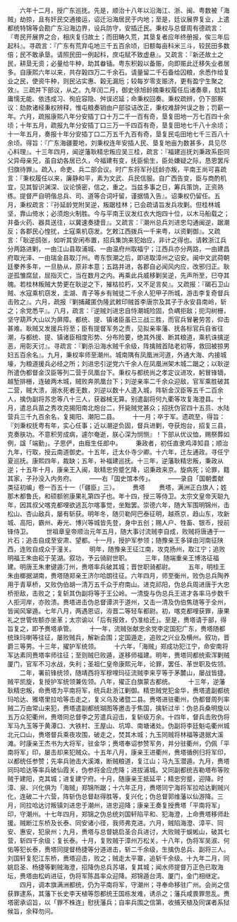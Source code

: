 <!-- { "loadSidebar": true } -->
　　六年十二月，授广东巡抚。先是，顺治十八年以沿海江、浙、闽、粤数被「海贼」劫掠，且有奸民交通接运，诏迁沿海居民于内地；至是，廷议展界复业，上遣都统特锦等会勘广东沿海边界，设兵防守，安插迁民。秉权与总督周有德疏言：『粤民开展界之合，相庆复归故土；而田畴久荒，其垦复者应年终册报，俟三年后起科』。寻疏言：『广东有荒弃屯地三千五百余顷，旧额每亩科米三斗，较民田多数倍；民不敢承垦。请照民田一例起科，庶屯赋不致虚悬』。又疏言：『新还故土之民，耕垦无资；必量给牛种，助其畚锸。粤东积榖以备赈，向即赈此迁移失业者居多。自康熙六年以来，共存榖四万二千余石。请量留二千石备给囚粮，余悉作给复业之民，使资牛种，则民沾实惠、榖无漏卮；较每岁零支赈济，更有盈宁生聚之效』。三疏并下部议，从之。九年闰二月，御史徐旭龄摘秉权履任后诸奏章，劾其庸懦无能、依违成习、徇庇容隐、舛误迟延；命秉权回奏。秉权疏辨，仍下部察议：劾款诸经秉权辨释，惟屯粮奏销由户部驳诘改正，秉权难辞舛误之咎；罚薪一年。六月，疏报康熙八年分安插丁口十万二千一百有奇，垦复田地一万七百四十余顷；十年五月，疏报九年分安插丁口三万一千四百有奇，垦复田地七千八十余顷；十一年五月，奏报十年分安插丁口二万五千九百有奇，垦复民屯田地七千三百八十余顷。得旨：『广东海疆要地，刘秉权连年安插人民、垦复地亩为数甚多，具见尽心料理』。十三年四月，闻逆藩耿精忠叛应吴三桂，疏言：『福建巡抚刘秉政系臣同父异母亲兄，虽自幼各居已久，今福建有变，抚臣偷生，臣处嫌疑之际，恳恩罢斥归旗待罪』。疏入，命吏、兵二部会议。时广东将军孙廷龄亦叛，平南王尚可喜疏言：『秉权履任以来，廉静和平，素为文武、兵民信服。自广西告变，臣与商酌机宜，见其智识渊深、议论慎密，信之，重之。当兹多事之日，筹兵策饷，正资熟练。提督严自明偕总兵、司、道等合词吁留，谨据情入告』。诏秉权仍留任。五月，秉权疏言：『孙延龄党附吴逆，叛踞桂林；已会疏请旨发兵攻剿。但桂林城坚，靠山倚水；必须炮火制胜。今与平南王议发红衣大炮四十位，以木马船载之；并备火药、器具送往，以冀速奏捷音』。又疏言：『潮州总兵刘进忠勾通闽逆，踞潮反；各郡民心惶扰，土寇乘机窃发。乞敕江西拨兵一千来粤，以资剿御』。又疏言：「耿逆鸱张，如听其安闲布置，招兵集饷来犯始应，非计之得也。请敕浙江兵分两路进剿，一由江山县取浦城、一由温府州取福宁；江西兵亦分两路，一由建昌府取光泽、一由瑞金县取汀州。粤东恢潮之后，即进取漳州之诏安。闽中文武荷朝廷豢养多年，一旦胁从，原非本意；五路并进，各郡自必闻风内应，改邪归正。耿逆孤雏腐鼠，屈指灭亡，当在数月之内。再乘此兵威移剿吴逆，先声所至，巳夺其魄。若桂林叛贼大势更在耿逆之下，摧枯拉朽，又不足言矣』。又疏报：『碣石卫山贼、水寇乘机窃发，圭湖、青子等乡有贼徒二千余人犯甲子所城，游击李复奇督兵击败之』。六月，疏报『剿捕藏匿伪隆武敕印贼首李唐宗及其子于永安县南岭，斩之；余党悉平』。八月，疏言：『逆贼刘进忠自恃潮城险固，负嵎拒敌；扼沟树栅，坚守葫芦大山以为屏障。都统、提、镇诸臣虽已三战三胜，而官兵冒暑劳苦，仰击甚难。耿贼又发援兵将至；臣有提督军务之责，见拟亲率藩、抚各标官兵自省往潮，与都统、提、镇诸臣相度形势、分布险要，绝其外援、断其粮道，乘机诛擒逆恶，用彰天讨』。寻疏言：『剿杀沿海水贼千余级，阵擒贼首陆老初等，救回被掠男妇五百余名』。九月，秉权率师至潮州。城南隅有凤凰洲河道，外通大海、内接城壕，为粮道援兵必经之所；刘进忠引逆党六千余人在凤凰洲架木城二踞之；以耿逆所遣伪都督金汉臣等列二营于凤凰台下。秉权与都统尚之孝定议进攻，躬冒锋镝，越堑排栅，连破两木城，贼败奔夙凰台下；刘逆亲率二千余众迎敌，官军乘胜破其二营，贼大溃，溺水死者无数，刘逆以数十人遣入城，阵斩金汉臣等五千二百余人，擒伪副将苏忠等八十三人，获器械无算。别遣副将何九衢等攻复海澄县。十月，遣总兵苗之秀攻克揭阳南北炮台二，歼毙贼党甚众；招抚伪官四十五员、水陆营兵三千九百余名，复揭阳、潮阳二县。
　　十一月；卒于军。遗疏至，得旨：『刘秉权抚粤有年，实心任事；近以潮逆负固，督兵进剿，夺获炮台，招复三县，克奏肤功。不意积劳成病，遽尔奄逝，朕心深为悯恻』！下部从优议恤，赐祭葬如例，諡「端勤」。子思俨，由廕生任郎中。
　　秉政者，初任直隶鸡泽知县；顺治九年，行取，授云南道御史。十五年，迁太仆寺少卿。十六年，迁左通政。寻任宁夏巡抚。康熙四年，裁缺；五年，补福建巡抚。十三年，逆藩耿精忠叛，秉政从逆；十五年十月，康亲王入闽，耿精忠穷蹙乞降，诏秉政来京。旋病死；论罪，籍其家，子孙没入内务府。
　　——右「国史馆本传」。
　　——录自「国朝耆献类征初编」卷一百五十一（「疆臣」三）。
　　赉塔
　　赉塔，满洲正白旗人；姓那木都鲁氏，和硕额驸康果礼第四子也。年十四，授三等侍卫。太宗文皇帝天聪九年，因其叔父喀克都哩欲逃瓦尔喀事觉，坐黜罢。崇德六年，随大军围明锦州，击松山、杏山敌兵，屡有斩获。明年冬，随贝勒阿巴泰征明，越燕京，趋山东，攻新城、高阳，霸州、寿光、博兴等城皆先登，身中五创；赐人户、牲畜、银币，授前锋侍卫。
　　世祖章皇帝顺治元年五月，随大事讨流贼李自成，败贼将唐通于一片石；追击自成至安肃、望都。十一月，授护军参领；随豫亲王多铎由河南征陕西，连败自成众于潼关。
　　明年，随豫亲王征江南，攻克扬州，取江宁；追败明福王朱由崧于芜湖。叙功，予云骑尉世职。
　　三年，随端重亲王博洛征福建。明唐王朱聿键遁汀州，赉塔率兵破其城；晋世职骑都尉。
　　五年，明桂王朱由榔据湖南，赉塔随郑亲王济尔哈朗往征。六年四月，师至衡州，败伪总兵陶养用于青草桥，又败伪伯胡一清万五千众于府南山。进克祁阳，伪总兵周进唐于大忠桥拒敌，击败之；复斩其伪副将等于王公岭。一清旋与伪总兵王进才各率马步数千人拒河岸，亦败溃。赉塔进击伪总督谭洪于道州，又击一清及伪伯焦琏等于全州，皆闻风窜遁。七年八月，两遇恩诏，洊晋二等轻车都尉。初，喀克都哩获罪，康果礼之世管佐额亦坐革；太宗谕以「后有报效，仍准给还」。至是，赉塔请于部，得旨复之，即予赉塔承管。
　　十一年，流贼张献忠余党李定国犯广东，赉塔随都统珠玛喇等往征，屡败贼兵，解新会围；定国遁走，追败之兴业及横州。叙功，晋爵三等男。十三年，擢护军统领。
　　十六年，「海贼」郑成功犯江宁，命安南将军达素同赉塔率师往征；至则贼巳败遁，遂移师福建。明年，赉塔同都统索浑剿贼厦门，官军不习水战，失利；圣祖仁皇帝康熙元年，论罪，罢任、革世职及佐领。
　　二年，署前锋统领，随靖西将军穆哩玛征流贼李来亨等于茅麓山，屡战皆捷。贼平凯旋，复授护军统领兼佐领。八年，擢正白旗蒙古都统。
　　十三年，逆藩耿精忠叛，命赉塔为平南将军，统兵赴浙江剿御。精忠贼党犯金华，赉塔遣副都统玛哈达、雅塔里拉哈等击走之，复义乌及诸暨二县。赉塔进驻衢州，伪都督周列率贼二万由常山来犯，赉塔遣副都统瑚图等邀击于焦国，擒斩过半：伪总兵桑明旋以五万众犯衢州，赉塔同总督李之芳遣兵迎击，复斩级万余。十四年，督兵击败伪将军马九玉等于黄潭口、大铁村、王屋山、坑埠、南塘诸处。伪副将李廷魁屯衢州城北元口山，赉塔督兵乘夜攻围，破走之，焚其木城；九玉同贼将林福等退据大溪滩。时康亲王杰书为大将军，驻金华；赉塔奉诏参赞军务，并分驻衢州，仍佩「平南将军」印，屡击却来犯贼众。十五年八月，康亲王进衢州，赉塔循例归将军印，以都统任参赞；先率兵驰击大溪滩，断贼粮道，复江山；马九玉潜遁。九月，赉塔同玛哈达等率兵破仙霞关，伪参将金应虎降；进拔浦城。又同副都统吉勒塔布等败贼于建阳，克其城；进复建宁府。十月，随康亲王抵延平；精忠穷蹙，迎降。时漳、泉、兴化俱为「海贼」郑锦所踞；十六年正月，赉塔同宁海将军拉哈达剿贼兴化，连破二十六营，阵斩伪总督赵得胜等，复兴化；伪总督郭维藩以仙游降。三月，同拉哈达讨叛镇刘进忠于潮州，进忠迎降；康亲王奏复授赉塔「平南将军」印，守潮州。十七年四月，郑锦之伪总统刘国轩陷平和、犯海澄，上命赉塔移师赴援。贼断江东桥及长泰、同安诸小径，我师弗克进。六月，贼陷海澄、漳平、同安、惠安，犯泉州；九月，赉塔与总督姚启圣合兵进讨，大败贼于蜈蜙山，破其七营，斩四千余级；复长泰。十月，复败贼于漳州万松关。十八年，伪将军吴淑、何佑等犯长泰，赉塔同提督杨捷等分道进击，斩二千余级，生擒伪总兵、副将三人。刘国轩复犯江东桥，赉塔迎击，败之；贼走太平寨，追斩千余级。十九年二月，同姚启圣、杨捷等剿贼海澄，招降伪总兵苏堪，复其城；闻水师提督万正色已取海坛，赉塔由松屿进征，伪将军陈昌率众迎降。郑锦遁台湾、厦门，金门相继定。
　　四月，调本旗满洲都统，仍为平南将军，守潮州；寻奉命移驻广州。会尚之信获罪逮系，其藩下长史李天植等怨都统王国栋发难，诱杀之；藩兵咸畏罪思乱。赉塔密承诏旨，以「罪不株连」慰抚藩兵；自率兵围之信第，收捕天植及同谋者系狱候旨，余释勿问。
